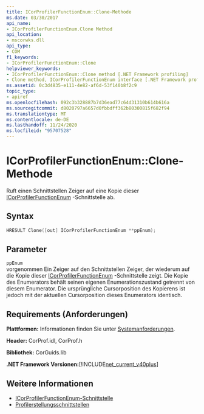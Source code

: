 ```yaml
---
title: ICorProfilerFunctionEnum::Clone-Methode
ms.date: 03/30/2017
api_name:
- ICorProfilerFunctionEnum.Clone Method
api_location:
- mscorwks.dll
api_type:
- COM
f1_keywords:
- ICorProfilerFunctionEnum::Clone
helpviewer_keywords:
- ICorProfilerFunctionEnum::Clone method [.NET Framework profiling]
- Clone method, ICorProfilerFunctionEnum interface [.NET Framework profiling]
ms.assetid: 0c3d4835-e111-4e82-af6d-53f140b8f2c9
topic_type:
- apiref
ms.openlocfilehash: 092c3b328887b7d36ead77c64d31310b614b616a
ms.sourcegitcommit: d8020797a6657d0fbbdff362b80300815f682f94
ms.translationtype: MT
ms.contentlocale: de-DE
ms.lasthandoff: 11/24/2020
ms.locfileid: "95707528"
---
```

# <a name="icorprofilerfunctionenumclone-method"></a>ICorProfilerFunctionEnum::Clone-Methode

Ruft einen Schnittstellen Zeiger auf eine Kopie dieser [ICorProfilerFunctionEnum](icorprofilerfunctionenum-interface.md) -Schnittstelle ab.  
  
## <a name="syntax"></a>Syntax  
  
```cpp  
HRESULT Clone([out] ICorProfilerFunctionEnum **ppEnum);  
```  
  
## <a name="parameters"></a>Parameter  

 `ppEnum`  
 vorgenommen Ein Zeiger auf den Schnittstellen Zeiger, der wiederum auf die Kopie dieser [ICorProfilerFunctionEnum](icorprofilerfunctionenum-interface.md) -Schnittstelle zeigt. Die Kopie des Enumerators behält seinen eigenen Enumerationszustand getrennt von diesem Enumerator. Die ursprüngliche Cursorposition des Kopierens ist jedoch mit der aktuellen Cursorposition dieses Enumerators identisch.  
  
## <a name="requirements"></a>Requirements (Anforderungen)  

 **Plattformen:** Informationen finden Sie unter [Systemanforderungen](../../get-started/system-requirements.md).  
  
 **Header:** CorProf.idl, CorProf.h  
  
 **Bibliothek:** CorGuids.lib  
  
 **.NET Framework Versionen:**[!INCLUDE[net_current_v40plus](../../../../includes/net-current-v40plus-md.md)]  
  
## <a name="see-also"></a>Weitere Informationen

- [ICorProfilerFunctionEnum-Schnittstelle](icorprofilerfunctionenum-interface.md)
- [Profilerstellungsschnittstellen](profiling-interfaces.md)

